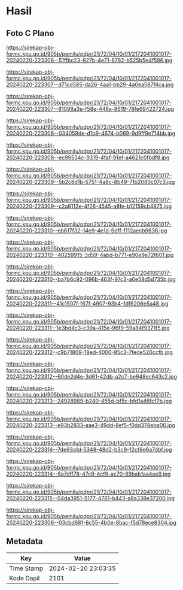 # Hasil

## Foto C Plano

https://sirekap-obj-formc.kpu.go.id/905b/pemilu/pdpr/21/72/04/10/01/2172041001017-20240220-223306--51ffbc23-827b-4e71-8782-b525b5e4f586.jpg

https://sirekap-obj-formc.kpu.go.id/905b/pemilu/pdpr/21/72/04/10/01/2172041001017-20240220-223307--d71cd585-da26-4aa1-bb29-4a0ea587f4ca.jpg

https://sirekap-obj-formc.kpu.go.id/905b/pemilu/pdpr/21/72/04/10/01/2172041001017-20240220-223307--81098a3e-f58e-448a-8619-78fe69422724.jpg

https://sirekap-obj-formc.kpu.go.id/905b/pemilu/pdpr/21/72/04/10/01/2172041001017-20240220-223308--034059de-d1b9-4674-b069-9d9ff9e714bb.jpg

https://sirekap-obj-formc.kpu.go.id/905b/pemilu/pdpr/21/72/04/10/01/2172041001017-20240220-223308--ec99534c-9319-4faf-91ef-a4621c0fbdf8.jpg

https://sirekap-obj-formc.kpu.go.id/905b/pemilu/pdpr/21/72/04/10/01/2172041001017-20240220-223309--5b2c8d1b-5751-4a8c-8b49-71b2080c07c3.jpg

https://sirekap-obj-formc.kpu.go.id/905b/pemilu/pdpr/21/72/04/10/01/2172041001017-20240220-223309--c2a8112e-4f28-4545-a8fe-b12159cb4875.jpg

https://sirekap-obj-formc.kpu.go.id/905b/pemilu/pdpr/21/72/04/10/01/2172041001017-20240220-223310--eb617f32-14e9-4e1d-9dff-f112aecb9836.jpg

https://sirekap-obj-formc.kpu.go.id/905b/pemilu/pdpr/21/72/04/10/01/2172041001017-20240220-223310--40259915-3d59-4abd-b771-e90e9e72f601.jpg

https://sirekap-obj-formc.kpu.go.id/905b/pemilu/pdpr/21/72/04/10/01/2172041001017-20240220-223310--ba7b6c92-096b-463f-97c3-a0e58d5d735b.jpg

https://sirekap-obj-formc.kpu.go.id/905b/pemilu/pdpr/21/72/04/10/01/2172041001017-20240220-223311--41c1507f-f67f-4907-93b4-1df6206e5a48.jpg

https://sirekap-obj-formc.kpu.go.id/905b/pemilu/pdpr/21/72/04/10/01/2172041001017-20240220-223311--1e3bd4c3-c39a-415e-96f9-59a84f9371f5.jpg

https://sirekap-obj-formc.kpu.go.id/905b/pemilu/pdpr/21/72/04/10/01/2172041001017-20240220-223312--c9b71809-18ed-4000-85c3-7fede520ccfb.jpg

https://sirekap-obj-formc.kpu.go.id/905b/pemilu/pdpr/21/72/04/10/01/2172041001017-20240220-223312--60de2d4e-3d61-42db-a2c7-be948ec643c2.jpg

https://sirekap-obj-formc.kpu.go.id/905b/pemilu/pdpr/21/72/04/10/01/2172041001017-20240220-223313--24928989-b240-455d-bf5c-bfd1a46fcf7b.jpg

https://sirekap-obj-formc.kpu.go.id/905b/pemilu/pdpr/21/72/04/10/01/2172041001017-20240220-223313--e93b2833-aae3-49dd-8ef5-f0dd378eba06.jpg

https://sirekap-obj-formc.kpu.go.id/905b/pemilu/pdpr/21/72/04/10/01/2172041001017-20240220-223314--7de93a1d-5348-48d2-b3c9-12cf8e6a7dbf.jpg

https://sirekap-obj-formc.kpu.go.id/905b/pemilu/pdpr/21/72/04/10/01/2172041001017-20240220-223314--8a7dff78-47c8-4cf9-ac70-89bab1aa4ee9.jpg

https://sirekap-obj-formc.kpu.go.id/905b/pemilu/pdpr/21/72/04/10/01/2172041001017-20240220-223315--04da3951-5177-4781-b443-a8a338e37200.jpg

https://sirekap-obj-formc.kpu.go.id/905b/pemilu/pdpr/21/72/04/10/01/2172041001017-20240220-223306--03cbd681-8c55-4b0e-8bac-f5d78ece8304.jpg


## Metadata

| Key        | Value               |
| ---------- | ------------------- |
| Time Stamp | 2024-02-20 23:03:35 |
| Kode Dapil | 2101                |



